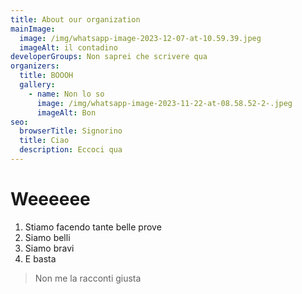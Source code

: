 ```yaml
---
title: About our organization
mainImage:
  image: /img/whatsapp-image-2023-12-07-at-10.59.39.jpeg
  imageAlt: il contadino
developerGroups: N﻿on saprei che scrivere qua
organizers:
  title: BOOOH
  gallery:
    - name: Non lo so
      image: /img/whatsapp-image-2023-11-22-at-08.58.52-2-.jpeg
      imageAlt: Bon
seo:
  browserTitle: Signorino
  title: Ciao
  description: Eccoci qua
---
```

# W﻿eeeeee



1. S﻿tiamo facendo tante belle prove 
2. S﻿iamo belli
3. S﻿iamo bravi
4. E﻿ basta

> N﻿on me la racconti giusta